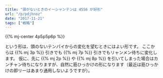 ```yaml
---
title: "頭がないときのイーシャンテンは 4556 が好形"
url: "/p/pdjhnoz"
date: "2017-11-21"
tags: ["戦略"]
---
```


{{% mj-center 4p5p5p6p %}}

という形は、頭のないテンパイからの変化を望むときにはよい形です。
ここからは {{% mj 3p %}} 引きでも {{% mj 7p %}} 引きでもリャンメン待ちに変化します。
仮に、先に {{% mj 2p %}} や {{% mj 8p %}} を引いてしまった場合はカンチャン待ちになりますが、自然に筋ひっかけの形になります（最近は筋ひっかけの即リーはあまり通用しないようですが）。

